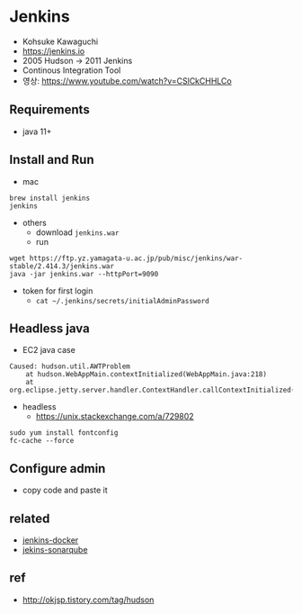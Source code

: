 # Jenkins
* Kohsuke Kawaguchi
* https://jenkins.io
* 2005 Hudson → 2011 Jenkins
* Continous Integration Tool
* 영상: https://www.youtube.com/watch?v=CSlCkCHHLCo

## Requirements
* java 11+

## Install and Run
* mac
```
brew install jenkins
jenkins
```

* others
  * download `jenkins.war`
  * run

```
wget https://ftp.yz.yamagata-u.ac.jp/pub/misc/jenkins/war-stable/2.414.3/jenkins.war
java -jar jenkins.war --httpPort=9090
```
* token for first login
  * `cat ~/.jenkins/secrets/initialAdminPassword`


## Headless java

* EC2 java case

```
Caused: hudson.util.AWTProblem
    at hudson.WebAppMain.contextInitialized(WebAppMain.java:218)
    at org.eclipse.jetty.server.handler.ContextHandler.callContextInitialized(ContextHandler.java:1067)
```

* headless
  * https://unix.stackexchange.com/a/729802

```
sudo yum install fontconfig
fc-cache --force
```

## Configure admin
* copy code and paste it

## related
* [jenkins-docker](/mib/jenkins/docker)
* [jekins-sonarqube](/mib/jenkins/sonarqube)

## ref
* http://okjsp.tistory.com/tag/hudson
